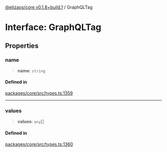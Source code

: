 [@elizaos/core v0.1.8+build.1](../index.md) / GraphQLTag

# Interface: GraphQLTag

## Properties

### name

> **name**: `string`

#### Defined in

[packages/core/src/types.ts:1359](https://github.com/Vicolee/riddleculous-ai-agent/blob/main/packages/core/src/types.ts#L1359)

***

### values

> **values**: `any`[]

#### Defined in

[packages/core/src/types.ts:1360](https://github.com/Vicolee/riddleculous-ai-agent/blob/main/packages/core/src/types.ts#L1360)
